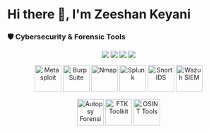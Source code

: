 # Hi there 👋, I'm Zeeshan Keyani  

### 🛡️ Cybersecurity & Forensic Tools  

<p align="center">
  <!-- Common Security Tools -->
  <img src="https://skillicons.dev/icons?i=kali,linux,python,bash,powershell" />
  <img src="https://skillicons.dev/icons?i=wireshark" />
  <img src="https://skillicons.dev/icons?i=docker" />
  <img src="https://skillicons.dev/icons?i=aws" />
</p>

<p align="center">
  <!-- Extra Security Tools (custom round logos) -->
  <img src="https://github.com/devicons/devicon/blob/master/icons/metasploit/metasploit-original.svg" width="60" height="60" title="Metasploit"/>
  <img src="https://img.icons8.com/?size=80&id=gp5L5dwGkr7h&format=png&color=000000" width="60" height="60" title="Burp Suite"/>
  <img src="https://img.icons8.com/?size=80&id=12997&format=png&color=000000" width="60" height="60" title="Nmap"/>
  <img src="https://img.icons8.com/?size=80&id=19992&format=png&color=000000" width="60" height="60" title="Splunk"/>
  <img src="https://img.icons8.com/?size=80&id=117492&format=png&color=000000" width="60" height="60" title="Snort IDS"/>
  <img src="https://wazuh.com/uploads/wazuh-icon.png" width="60" height="60" title="Wazuh SIEM"/>
</p>

<p align="center">
  <!-- Digital Forensic Tools -->
  <img src="https://upload.wikimedia.org/wikipedia/commons/6/6a/Autopsy_logo.png" width="60" height="60" title="Autopsy Forensics"/>
  <img src="https://www.guidancesoftware.com/images/ftk-logo.png" width="60" height="60" title="FTK Toolkit"/>
  <img src="https://img.icons8.com/?size=80&id=23292&format=png&color=000000" width="60" height="60" title="OSINT Tools"/>
</p>
